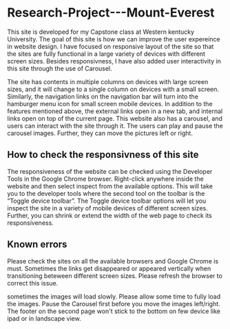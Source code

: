 # Research-Project---Mount-Everest
This site is developed for my Capstone class at Western kentucky University. The goal of this site is how we can improve the user expereince in website design. I have focused on responsive layout of the site so that the sites are fully functional in a large variety of devices with different screen sizes. Besides responsivness, I have also added user interactivity in this site through the use of Carousel.

The site has contents in multiple columns on devices with large screen sizes, and it will change to a single column on devices with a small screen. Similarly, the navigation links on the navigation bar will turn into the hamburger menu icon for small screen mobile devices. In addition to the features mentioned above, the external links open in a new tab, and internal links open on top of the current page. This website also has a carousel, and users can interact with the site through it. The users can play and pause the carousel images. Further, they can move the pictures left or right.

## How to check the responsivness of this site
The responsiveness of the website can be checked using the Developer Tools in the Google Chrome browser. Right-click anywhere inside the website and then select inspect from the available options. This will take you to the developer tools where the second tool on the toolbar is the “Toggle device toolbar”. The Toggle device toolbar options will let you inspect the site in a variety of mobile devices of different screen sizes. Further, you can shrink or extend the width of the web page to check its responsiveness.

## Known errors
Please check the sites on all the available browsers and Google Chrome is must.
Sometimes the links get disappeared or appeared vertically when transitioning beteween different screen sizes. Please refresh the browser to correct this issue.

sometimes the images will load slowly. Please allow some time to fully load the images.
Pause the Carousel first before you move the images left/right.
The footer on the second page won't stick to the bottom on few device like ipad or in landscape view.
